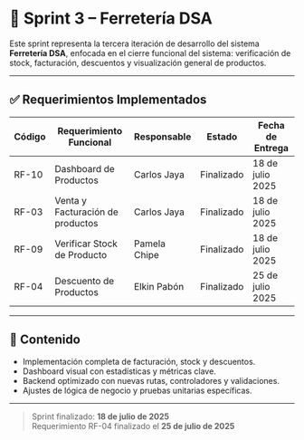 # 🚀 Sprint 3 – Ferretería DSA

Este sprint representa la tercera iteración de desarrollo del sistema **Ferretería DSA**, enfocada en el cierre funcional del sistema: verificación de stock, facturación, descuentos y visualización general de productos.

---

## ✅ Requerimientos Implementados

| Código   | Requerimiento Funcional                   | Responsable     | Estado     | Fecha de Entrega   |
|----------|-------------------------------------------|------------------|------------|--------------------|
| RF-10    | Dashboard de Productos                    | Carlos Jaya      | Finalizado | 18 de julio 2025   |
| RF-03    | Venta y Facturación de productos          | Carlos Jaya      | Finalizado | 18 de julio 2025   |
| RF-09    | Verificar Stock de Producto               | Pamela Chipe     | Finalizado | 18 de julio 2025   |
| RF-04    | Descuento de Productos                    | Elkin Pabón      | Finalizado | 25 de julio 2025   |

---

## 📁 Contenido

- Implementación completa de facturación, stock y descuentos.
- Dashboard visual con estadísticas y métricas clave.
- Backend optimizado con nuevas rutas, controladores y validaciones.
- Ajustes de lógica de negocio y pruebas unitarias específicas.

---

> Sprint finalizado: **18 de julio de 2025**  
> Requerimiento RF-04 finalizado el **25 de julio de 2025**
